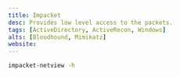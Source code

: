 ```yaml
---
title: Impacket
desc: Provides low level access to the packets.
tags: [ActiveDirectory, ActiveRecon, Windows]
alts: [Bloodhound, Mimikatz]
website:
---
```


```sh
impacket-netview -h
```